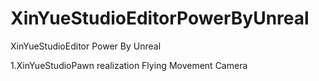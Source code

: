 # XinYueStudioEditorPowerByUnreal
XinYueStudioEditor Power By Unreal


1.XinYueStudioPawn realization Flying Movement Camera

